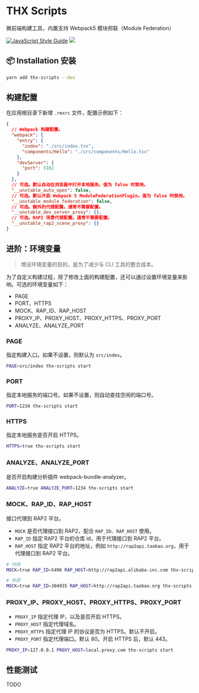 # THX Scripts

微前端构建工具，内置支持 Webpack5 模块邦联（Module Federation）

[![JavaScript Style Guide](https://img.shields.io/badge/code_style-standard-brightgreen.svg)](https://standardjs.com)
![](https://img.shields.io/badge/webapck-5-brightgreen)

## 📦 Installation 安装

```sh
yarn add thx-scripts --dev
```

## 构建配置

在应用根目录下新增 `.rmxrc` 文件，配置示例如下：

```json
{
  // Webpack 构建配置。
  "webpack": {
    "entry": {
      "index": "./src/index.tsx",
      "components/Hello": "./src/components/Hello.tsx"
    },
    "devServer": {
      "port": 9102
    }
  },
  // 可选。默认自动在浏览器中打开本地服务。值为 false 时禁用。
  "__unstable_auto_open": false,
  // 可选。默认开启 Webpack 5 ModuleFederationPlugin。值为 false 时禁用。
  "__unstable_module_federation": false,
  // 可选。额外的代理配置。通常不需要配置。
  "__unstable_dev_server_proxy": {},
  // 可选。RAP2 场景代理配置。通常不需要配置。
  "__unstable_rap2_scene_proxy": {}
}
```

## 进阶：环境变量

> 增设环境变量的目的，是为了减少与 CLI 工具的整合成本。

为了自定义构建过程，除了修改上面的构建配置，还可以通过设置环境变量来影响。可选的环境变量如下：


* PAGE
* PORT、HTTPS
* MOCK、RAP_ID、RAP_HOST
* PROXY_IP、PROXY_HOST、PROXY_HTTPS、PROXY_PORT
* ANALYZE、ANALYZE_PORT

### PAGE

指定构建入口。如果不设置，则默认为 `src/index`。

```sh
PAGE=src/index thx-scripts start
```

### PORT

指定本地服务的端口号。如果不设置，则自动查找空闲的端口号。

```sh
PORT=1234 thx-scripts start
```

### HTTPS

指定本地服务是否开启 HTTPS。

```sh
HTTPS=true thx-scripts start
```

### ANALYZE、ANALYZE_PORT

是否开启构建分析插件 webpack-bundle-analyzer。

```sh
ANALYZE=true ANALYZE_PORT=1234 thx-scripts start
```

### MOCK、RAP_ID、RAP_HOST

接口代理到 RAP2 平台。

* `MOCK` 是否代理接口到 RAP2，配合 `RAP_ID`、`RAP_HOST` 使用。
* `RAP_ID` 指定 RAP2 平台的仓库 id，用于代理接口到 RAP2 平台。
* `RAP_HOST` 指定 RAP2 平台的地址，例如 `http://rap2api.taobao.org`，用于代理接口到 RAP2 平台。

```sh
# 内网
MOCK=true RAP_ID=5496 RAP_HOST=http://rap2api.alibaba-inc.com thx-scripts start
```

```sh
# 外网
MOCK=true RAP_ID=304935 RAP_HOST=http://rap2api.taobao.org thx-scripts start
```

### PROXY_IP、PROXY_HOST、PROXY_HTTPS、PROXY_PORT

* `PROXY_IP` 指定代理 IP，以及是否开启 HTTPS。
* `PROXY_HOST` 指定代理域名。
* `PROXY_HTTPS` 指定代理 IP 的协议是否为 HTTPS。默认不开启。
* `PROXY_PORT` 指定代理端口。默认 80。开启 HTTPS 后，默认 443。

```sh
PROXY_IP=127.0.0.1 PROXY_HOST=local.proxy.com thx-scripts start
```

## 性能测试

TODO